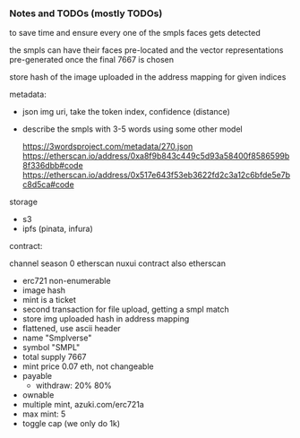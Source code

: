 ### Notes and TODOs (mostly TODOs)

to save time and ensure every one of the smpls faces gets detected

the smpls can have their faces pre-located and the vector representations pre-generated once the final 7667 is chosen

store hash of the image uploaded in the address mapping for given indices

metadata:

- json img uri, take the token index, confidence (distance)
- describe the smpls with 3-5 words using some other model

  https://3wordsproject.com/metadata/270.json
  https://etherscan.io/address/0xa8f9b843c449c5d93a58400f8586599b8f336dbb#code
  https://etherscan.io/address/0x517e643f53eb3622fd2c3a12c6bfde5e7bc8d5ca#code

storage

- s3
- ipfs (pinata, infura)

contract:

channel season 0 etherscan
nuxui contract also etherscan

- erc721 non-enumerable
- image hash
- mint is a ticket
- second transaction for file upload, getting a smpl match
- store img uploaded hash in address mapping
- flattened, use ascii header
- name "Smplverse"
- symbol "SMPL"
- total supply 7667
- mint price 0.07 eth, not changeable
- payable
  - withdraw: 20% 80%
- ownable
- multiple mint, azuki.com/erc721a
- max mint: 5
- toggle cap (we only do 1k)
